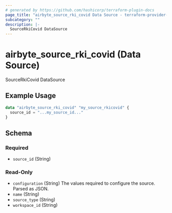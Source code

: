 ```yaml
---
# generated by https://github.com/hashicorp/terraform-plugin-docs
page_title: "airbyte_source_rki_covid Data Source - terraform-provider-airbyte"
subcategory: ""
description: |-
  SourceRkiCovid DataSource
---
```


# airbyte_source_rki_covid (Data Source)

SourceRkiCovid DataSource

## Example Usage

```terraform
data "airbyte_source_rki_covid" "my_source_rkicovid" {
  source_id = "...my_source_id..."
}
```

<!-- schema generated by tfplugindocs -->
## Schema

### Required

- `source_id` (String)

### Read-Only

- `configuration` (String) The values required to configure the source. Parsed as JSON.
- `name` (String)
- `source_type` (String)
- `workspace_id` (String)


